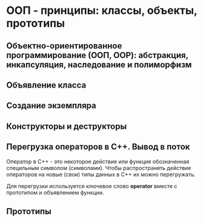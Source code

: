 ﻿ООП - принципы: классы, объекты, прототипы 
==========================================

Объектно-ориентированное программирование (ООП, OOP): абстракция, инкапсуляция, наследование и полиморфизм
----------------------------------------------------------------------------------------------------------

Объявление класса 
-----------------

Создание экземпляра 
-------------------

Конструкторы и деструкторы 
--------------------------

Перегрузка операторов в C++. Вывод в поток 
------------------------------------------

Оператор в C++ - это некоторое действие или функция обозначенная специльным символом (символами).
Чтобы распространять действие операторов на новые (свои) типы данных в C++ их можно перегружать.

Для перегрузки используется ключевое слово **operator** вместе с прототипом и объявлением функции.


Прототипы 
---------

